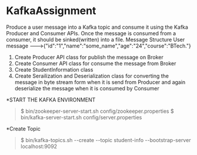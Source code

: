 # KafkaAssignment

Produce a user message into a Kafka topic and consume it using the Kafka Producer and Consumer APIs. Once the message is consumed from a consumer, it should be sinked(written) into a file.
Message Structure
User message --->{"id":"1","name":"some_name","age":"24","course":"BTech."}

1. Create Producer API class for publish the message on Broker
2. Create Consumer API class for consume the message from Broker
3. Create StudentInformation class
4. Create Serailization and Deserialization class for converting the message in byte stream form when it is send from Producer and again deserialize the message when it is consumed by Consumer

*START THE KAFKA ENVIRONMENT

> $ bin/zookeeper-server-start.sh config/zookeeper.properties
> $ bin/kafka-server-start.sh config/server.properties

*Create Topic

> $ bin/kafka-topics.sh --create --topic student-info --bootstrap-server localhost:9092

